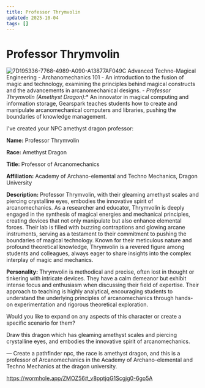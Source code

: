 ```yaml
---
title: Professor Thrymvolin
updated: 2025-10-04
tags: []
---
```


# Professor Thrymvolin

![7D195336-7768-4989-A090-A13877AF049C](images/7D195336-7768-4989-A090-A13877AF049C.webp)
Advanced Techno-Magical Engineering - Archanomechanics 101
	- An introduction to the fusion of magic and technology, examining the principles behind magical constructs and the advancements in arcanomechanical designs.
	- *Professor Thrymvolin (Amethyst Dragon):** An innovator in magical computing and information storage, Gearspark teaches students how to create and manipulate arcanomechanical computers and libraries, pushing the boundaries of knowledge management.


I've created your NPC amethyst dragon professor:

**Name:** Professor Thrymvolin

**Race:** Amethyst Dragon

**Title:** Professor of Arcanomechanics

**Affiliation:** Academy of Archano-elemental and Techno Mechanics, Dragon University

**Description:** Professor Thrymvolin, with their gleaming amethyst scales and piercing crystalline eyes, embodies the innovative spirit of arcanomechanics. As a researcher and educator, Thrymvolin is deeply engaged in the synthesis of magical energies and mechanical principles, creating devices that not only manipulate but also enhance elemental forces. Their lab is filled with buzzing contraptions and glowing arcane instruments, serving as a testament to their commitment to pushing the boundaries of magical technology. Known for their meticulous nature and profound theoretical knowledge, Thrymvolin is a revered figure among students and colleagues, always eager to share insights into the complex interplay of magic and mechanics.

**Personality:** Thrymvolin is methodical and precise, often lost in thought or tinkering with intricate devices. They have a calm demeanor but exhibit intense focus and enthusiasm when discussing their field of expertise. Their approach to teaching is highly analytical, encouraging students to understand the underlying principles of arcanomechanics through hands-on experimentation and rigorous theoretical exploration.

Would you like to expand on any aspects of this character or create a specific scenario for them?


Draw this dragon which has gleaming amethyst scales and piercing crystalline eyes, and embodies the innovative spirit of arcanomechanics.

—
Create a pathfinder npc, the race is amethyst dragon, and this is a professor of Arcanomechanics in the Academy of Archano-elemental and Techno Mechanics at the dragon university.

https://wormhole.app/ZMOZ56#_v8pptjqG1Scgjg0-6go5A
